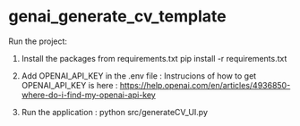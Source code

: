 # genai_generate_cv_template
Run the project:
1. Install the packages from requirements.txt
        pip install -r requirements.txt

2. Add OPENAI_API_KEY in the .env file :
    Instrucions of how to get OPENAI_API_KEY is here : 
     https://help.openai.com/en/articles/4936850-where-do-i-find-my-openai-api-key

3. Run the application :
    python src/generateCV_UI.py
